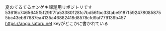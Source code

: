 夏のてるてるオンゲキ課題用リポジトリです
53616c7465645f5f29ff7fa53380128fc7bd561bc33fabe9187f5924780858755bc43eb87687ea4135a46882418d8578cfd9af779139b457
https://ango.satoru.net
keyがどこかに書かれている